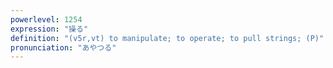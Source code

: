 ```yaml
---
powerlevel: 1254
expression: "操る"
definition: "(v5r,vt) to manipulate; to operate; to pull strings; (P)"
pronunciation: "あやつる"
---
```

